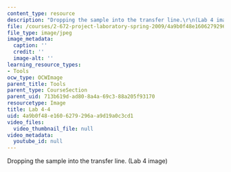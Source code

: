 ```yaml
---
content_type: resource
description: "Dropping the sample into the transfer line.\r\n(Lab 4 image)"
file: /courses/2-672-project-laboratory-spring-2009/4a9b0f48e1606279296aa9d19a0c3cd1_lab44.jpg
file_type: image/jpeg
image_metadata:
  caption: ''
  credit: ''
  image-alt: ''
learning_resource_types:
- Tools
ocw_type: OCWImage
parent_title: Tools
parent_type: CourseSection
parent_uid: 713b619d-ad80-8a4a-69c3-88a205f93170
resourcetype: Image
title: Lab 4-4
uid: 4a9b0f48-e160-6279-296a-a9d19a0c3cd1
video_files:
  video_thumbnail_file: null
video_metadata:
  youtube_id: null
---
```

Dropping the sample into the transfer line.
(Lab 4 image)

